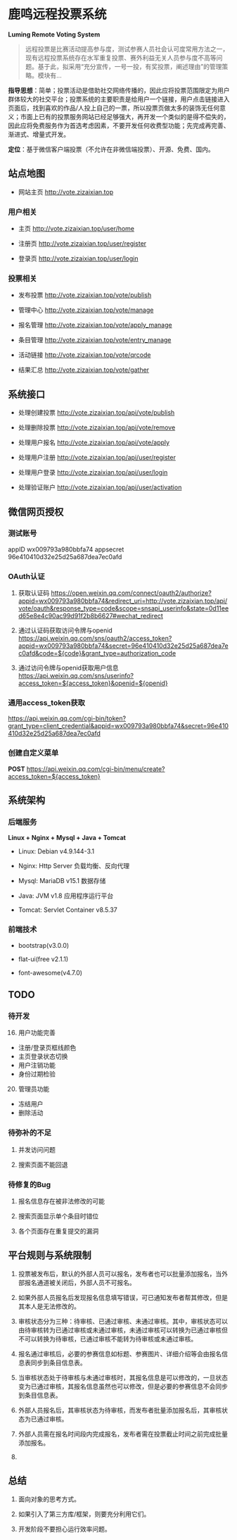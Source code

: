 # 鹿鸣远程投票系统
**Luming Remote Voting System**


>远程投票是比赛活动提高参与度，测试参赛人员社会认可度常用方法之一，现有远程投票系统存在水军重复投票、赛外利益无关人员参与度不高等问题。基于此，拟采用“充分宣传，一号一投，有奖投票，阐述理由”的管理策略。模块有...

**指导思想**：简单；投票活动是借助社交网络传播的，因此应将投票范围限定为用户群体较大的社交平台；投票系统的主要职责是给用户一个链接，用户点击链接进入页面后，找到喜欢的作品/人投上自己的一票，所以投票页做太多的装饰无任何意义；市面上已有的投票服务网站已经足够强大，再开发一个类似的是得不偿失的，因此应将免费服务作为首选考虑因素，不要开发任何收费型功能；先完成再完善、渐进式、增量式开发。

**定位**：基于微信客户端投票（不允许在非微信端投票）、开源、免费、国内。


## 站点地图

- 网站主页 http://vote.zizaixian.top

### 用户相关

- 主页  http://vote.zizaixian.top/user/home

- 注册页 http://vote.zizaixian.top/user/register

- 登录页 http://vote.zizaixian.top/user/login

### 投票相关

- 发布投票 http://vote.zizaixian.top/vote/publish

- 管理中心 http://vote.zizaixian.top/vote/manage

- 报名管理 http://vote.zizaixian.top/vote/apply_manage

- 条目管理 http://vote.zizaixian.top/vote/entry_manage

- 活动链接 http://vote.zizaixian.top/vote/qrcode

- 结果汇总 http://vote.zizaixian.top/vote/gather

## 系统接口

- 处理创建投票 http://vote.zizaixian.top/api/vote/publish

- 处理删除投票 http://vote.zizaixian.top/api/vote/remove

- 处理用户报名 http://vote.zizaixian.top/api/vote/apply

- 处理用户注册 http://vote.zizaixian.top/api/user/register

- 处理用户登录 http://vote.zizaixian.top/api/user/login

- 处理验证账户 http://vote.zizaixian.top/api/user/activation


## 微信网页授权 

### 测试账号
appID wx009793a980bbfa74
appsecret 96e410410d32e25d25a687dea7ec0afd

### OAuth认证

1. 获取认证码
https://open.weixin.qq.com/connect/oauth2/authorize?appid=wx009793a980bbfa74&redirect_uri=http://vote.zizaixian.top/api/vote/oauth&response_type=code&scope=snsapi_userinfo&state=0d11eed65e8e4c90ac99d91f2b8b6627#wechat_redirect

2. 通过认证码获取访问令牌与openid
https://api.weixin.qq.com/sns/oauth2/access_token?appid=wx009793a980bbfa74&secret=96e410410d32e25d25a687dea7ec0afd&code=${code}&grant_type=authorization_code

3. 通过访问令牌与openid获取用户信息
https://api.weixin.qq.com/sns/userinfo?access_token=${access_token}&openid=${openid}

### 通用access_token获取
https://api.weixin.qq.com/cgi-bin/token?grant_type=client_credential&appid=wx009793a980bbfa74&secret=96e410410d32e25d25a687dea7ec0afd

### 创建自定义菜单
**POST** https://api.weixin.qq.com/cgi-bin/menu/create?access_token=${access_token}



## 系统架构

### 后端服务

**Linux + Nginx + Mysql + Java + Tomcat**

- Linux: Debian v4.9.144-3.1

- Nginx: Http Server 负载均衡、反向代理

- Mysql: MariaDB v15.1 数据存储

- Java:  JVM v1.8 应用程序运行平台

- Tomcat: Servlet Container v8.5.37


### 前端技术

- bootstrap(v3.0.0)

- flat-ui(free v2.1.1)

- font-awesome(v4.7.0)


## TODO

### 待开发

16. 用户功能完善
 - 注册/登录页框线颜色
 - 主页登录状态切换
 - 用户注销功能
 - 身份过期检验

20. 管理员功能
 - 冻结用户
 - 删除活动

### 待弥补的不足

1. 并发访问问题

2. 搜索页面不能回退

### 待修复的Bug

1. 报名信息存在被非法修改的可能

2. 搜索页面显示单个条目时错位

3. 各个页面存在重复提交的漏洞


## 平台规则与系统限制

1. 投票被发布后，默认的外部人员可以报名，发布者也可以批量添加报名，当外部报名通道被关闭后，外部人员不可报名。

2. 如果外部人员报名后发现报名信息填写错误，可已通知发布者帮其修改，但是其本人是无法修改的。

3. 审核状态分为三种：待审核、已通过审核、未通过审核。其中，审核状态可以由待审核转为已通过审核或未通过审核，未通过审核可以转换为已通过审核但不可以转换为待审核，已通过审核不能转为待审核或未通过审核。

4. 报名通过审核后，必要的参赛信息如标题、参赛图片、详细介绍等会由报名信息表同步到条目信息表。

5. 当审核状态处于待审核与未通过审核时，其报名信息是可以修改的，一旦状态变为已通过审核，其报名信息虽然也可以修改，但是必要的参赛信息不会同步到条目信息表。

6. 外部人员报名后，其审核状态为待审核，而发布者批量添加报名后，其审核状态为已通过审核。

7. 外部人员需在报名时间段内完成报名，发布者需在投票截止时间之前完成批量添加报名。

8. 


## 总结

1. 面向对象的思考方式。

2. 如果引入了第三方库/框架，则要充分利用它们。

3. 开发阶段不要担心运行效率问题。
